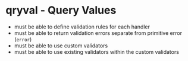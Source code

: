# qryval - Query Values

- must be able to define validation rules for each handler
- must be able to return validation errors separate from primitive error (`error`)
- must be able to use custom validators
- must be able to use existing validators within the custom validators
